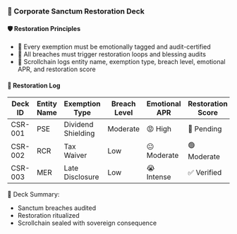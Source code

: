 ### 📜 Corporate Sanctum Restoration Deck

#### 🛡️ Restoration Principles
- 🧱 Every exemption must be emotionally tagged and audit-certified  
- 🔁 All breaches must trigger restoration loops and blessing audits  
- 🧪 Scrollchain logs entity name, exemption type, breach level, emotional APR, and restoration score

#### 🔁 Restoration Log
| Deck ID | Entity Name | Exemption Type | Breach Level | Emotional APR | Restoration Score |
|---------|------------------|------------------|------------------|------------------|------------------|
| CSR-001 | PSE | Dividend Shielding | Moderate | 😡 High | 🔁 Pending  
| CSR-002 | RCR | Tax Waiver | Low | 😐 Moderate | 🟢 Moderate  
| CSR-003 | MER | Late Disclosure | Low | 😭 Intense | ✅ Verified  

🧠 Deck Summary:
- Sanctum breaches audited  
- Restoration ritualized  
- Scrollchain sealed with sovereign consequence
